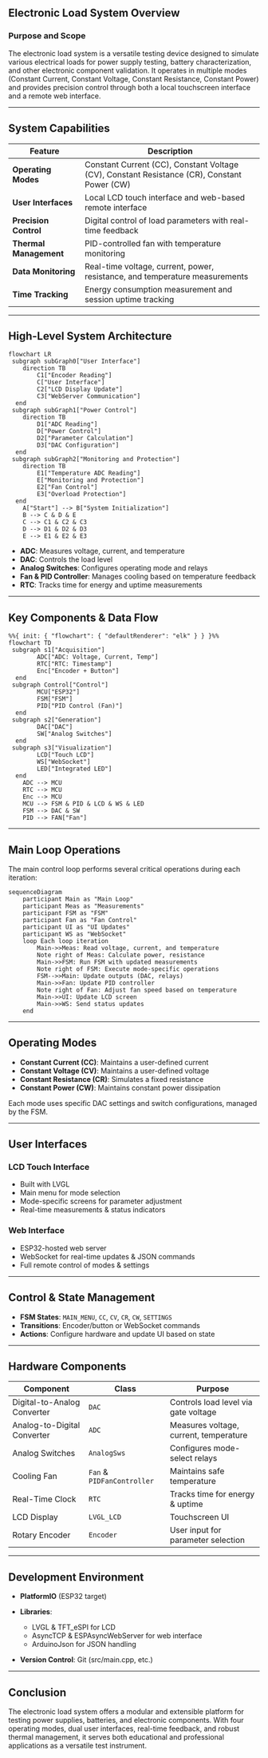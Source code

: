 <script type="module">
  import mermaid from "https://cdn.jsdelivr.net/npm/mermaid@latest/dist/mermaid.esm.min.mjs"
  import elkLayouts from "https://cdn.jsdelivr.net/npm/@mermaid-js/layout-elk@latest/dist/mermaid-layout-elk.esm.min.mjs"

  // register ELK
  mermaid.registerLayoutLoaders(elkLayouts)

  // then render the diagrams as usual
  mermaid.initialize({ startOnLoad: true })
</script>

## Electronic Load System Overview

### Purpose and Scope

The electronic load system is a versatile testing device designed to simulate various electrical loads for power supply testing, battery characterization, and other electronic component validation. It operates in multiple modes (Constant Current, Constant Voltage, Constant Resistance, Constant Power) and provides precision control through both a local touchscreen interface and a remote web interface.

---

## System Capabilities

| Feature                | Description                                                                                 |
| ---------------------- | ------------------------------------------------------------------------------------------- |
| **Operating Modes**    | Constant Current (CC), Constant Voltage (CV), Constant Resistance (CR), Constant Power (CW) |
| **User Interfaces**    | Local LCD touch interface and web-based remote interface                                    |
| **Precision Control**  | Digital control of load parameters with real-time feedback                                  |
| **Thermal Management** | PID-controlled fan with temperature monitoring                                              |
| **Data Monitoring**    | Real-time voltage, current, power, resistance, and temperature measurements                 |
| **Time Tracking**      | Energy consumption measurement and session uptime tracking                                  |

---

## High-Level System Architecture

```
flowchart LR
 subgraph subGraph0["User Interface"]
    direction TB
        C1["Encoder Reading"]
        C["User Interface"]
        C2["LCD Display Update"]
        C3["WebServer Communication"]
  end
 subgraph subGraph1["Power Control"]
    direction TB
        D1["ADC Reading"]
        D["Power Control"]
        D2["Parameter Calculation"]
        D3["DAC Configuration"]
  end
 subgraph subGraph2["Monitoring and Protection"]
    direction TB
        E1["Temperature ADC Reading"]
        E["Monitoring and Protection"]
        E2["Fan Control"]
        E3["Overload Protection"]
  end
    A["Start"] --> B["System Initialization"]
    B --> C & D & E
    C --> C1 & C2 & C3
    D --> D1 & D2 & D3
    E --> E1 & E2 & E3
```

* **ADC**: Measures voltage, current, and temperature
* **DAC**: Controls the load level
* **Analog Switches**: Configures operating mode and relays
* **Fan & PID Controller**: Manages cooling based on temperature feedback
* **RTC**: Tracks time for energy and uptime measurements

---

## Key Components & Data Flow

```mermaid
%%{ init: { "flowchart": { "defaultRenderer": "elk" } } }%%
flowchart TD
 subgraph s1["Acquisition"]
        ADC["ADC: Voltage, Current, Temp"]
        RTC["RTC: Timestamp"]
        Enc["Encoder + Button"]
  end
 subgraph Control["Control"]
        MCU["ESP32"]
        FSM["FSM"]
        PID["PID Control (Fan)"]
  end
 subgraph s2["Generation"]
        DAC["DAC"]
        SW["Analog Switches"]
  end
 subgraph s3["Visualization"]
        LCD["Touch LCD"]
        WS["WebSocket"]
        LED["Integrated LED"]
  end
    ADC --> MCU
    RTC --> MCU
    Enc --> MCU
    MCU --> FSM & PID & LCD & WS & LED
    FSM --> DAC & SW
    PID --> FAN["Fan"]
```

---

## Main Loop Operations

The main control loop performs several critical operations during each iteration:

```
sequenceDiagram
    participant Main as "Main Loop"
    participant Meas as "Measurements"
    participant FSM as "FSM"
    participant Fan as "Fan Control"
    participant UI as "UI Updates"
    participant WS as "WebSocket"
    loop Each loop iteration
        Main->>Meas: Read voltage, current, and temperature
        Note right of Meas: Calculate power, resistance
        Main->>FSM: Run FSM with updated measurements
        Note right of FSM: Execute mode-specific operations
        FSM-->>Main: Update outputs (DAC, relays)
        Main->>Fan: Update PID controller
        Note right of Fan: Adjust fan speed based on temperature
        Main->>UI: Update LCD screen
        Main->>WS: Send status updates
    end
```

---

## Operating Modes

* **Constant Current (CC)**: Maintains a user-defined current
* **Constant Voltage (CV)**: Maintains a user-defined voltage
* **Constant Resistance (CR)**: Simulates a fixed resistance
* **Constant Power (CW)**: Maintains constant power dissipation

Each mode uses specific DAC settings and switch configurations, managed by the FSM.

---

## User Interfaces

### LCD Touch Interface

* Built with LVGL
* Main menu for mode selection
* Mode-specific screens for parameter adjustment
* Real-time measurements & status indicators

### Web Interface

* ESP32-hosted web server
* WebSocket for real-time updates & JSON commands
* Full remote control of modes & settings

---

## Control & State Management

* **FSM States**: `MAIN_MENU`, `CC`, `CV`, `CR`, `CW`, `SETTINGS`
* **Transitions**: Encoder/button or WebSocket commands
* **Actions**: Configure hardware and update UI based on state

---

## Hardware Components

| Component                   | Class                      | Purpose                                |
| --------------------------- | -------------------------- | -------------------------------------- |
| Digital-to-Analog Converter | `DAC`                      | Controls load level via gate voltage   |
| Analog-to-Digital Converter | `ADC`                      | Measures voltage, current, temperature |
| Analog Switches             | `AnalogSws`                | Configures mode-select relays          |
| Cooling Fan                 | `Fan` & `PIDFanController` | Maintains safe temperature             |
| Real-Time Clock             | `RTC`                      | Tracks time for energy & uptime        |
| LCD Display                 | `LVGL_LCD`                 | Touchscreen UI                         |
| Rotary Encoder              | `Encoder`                  | User input for parameter selection     |

---

## Development Environment

* **PlatformIO** (ESP32 target)
* **Libraries**:

  * LVGL & TFT\_eSPI for LCD
  * AsyncTCP & ESPAsyncWebServer for web interface
  * ArduinoJson for JSON handling
* **Version Control**: Git (src/main.cpp, etc.)

---

## Conclusion

The electronic load system offers a modular and extensible platform for testing power supplies, batteries, and electronic components. With four operating modes, dual user interfaces, real-time feedback, and robust thermal management, it serves both educational and professional applications as a versatile test instrument.
